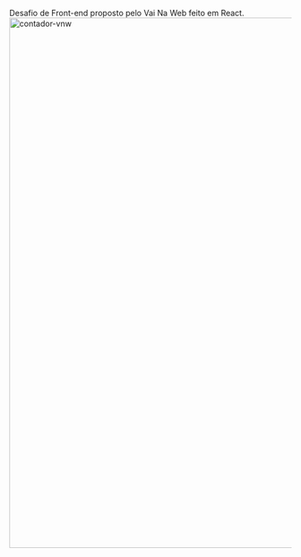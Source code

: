 

Desafio de Front-end proposto pelo Vai Na Web feito em React.
 <img width="946" alt="contador-vnw" src="https://github.com/leticiasimoess/contador-vnw/assets/84276913/5fbb4f3a-8798-49b7-b242-cfb6355b9c38">
